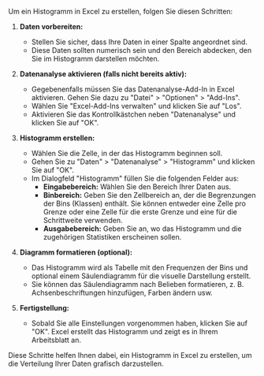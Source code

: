Um ein Histogramm in Excel zu erstellen, folgen Sie diesen Schritten:

1. **Daten vorbereiten:**

   - Stellen Sie sicher, dass Ihre Daten in einer Spalte angeordnet sind.
   - Diese Daten sollten numerisch sein und den Bereich abdecken, den Sie im Histogramm darstellen möchten.

2. **Datenanalyse aktivieren (falls nicht bereits aktiv):**

   - Gegebenenfalls müssen Sie das Datenanalyse-Add-In in Excel aktivieren. Gehen Sie dazu zu "Datei" > "Optionen" > "Add-Ins".
   - Wählen Sie "Excel-Add-Ins verwalten" und klicken Sie auf "Los".
   - Aktivieren Sie das Kontrollkästchen neben "Datenanalyse" und klicken Sie auf "OK".

3. **Histogramm erstellen:**

   - Wählen Sie die Zelle, in der das Histogramm beginnen soll.
   - Gehen Sie zu "Daten" > "Datenanalyse" > "Histogramm" und klicken Sie auf "OK".
   - Im Dialogfeld "Histogramm" füllen Sie die folgenden Felder aus:
     - **Eingabebereich:** Wählen Sie den Bereich Ihrer Daten aus.
     - **Binbereich:** Geben Sie den Zellbereich an, der die Begrenzungen der Bins (Klassen) enthält. Sie können entweder eine Zelle pro Grenze oder eine Zelle für die erste Grenze und eine für die Schrittweite verwenden.
     - **Ausgabebereich:** Geben Sie an, wo das Histogramm und die zugehörigen Statistiken erscheinen sollen.

4. **Diagramm formatieren (optional):**

   - Das Histogramm wird als Tabelle mit den Frequenzen der Bins und optional einem Säulendiagramm für die visuelle Darstellung erstellt.
   - Sie können das Säulendiagramm nach Belieben formatieren, z. B. Achsenbeschriftungen hinzufügen, Farben ändern usw.

5. **Fertigstellung:**
   - Sobald Sie alle Einstellungen vorgenommen haben, klicken Sie auf "OK". Excel erstellt das Histogramm und zeigt es in Ihrem Arbeitsblatt an.

Diese Schritte helfen Ihnen dabei, ein Histogramm in Excel zu erstellen, um die Verteilung Ihrer Daten grafisch darzustellen.
